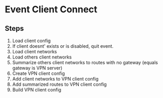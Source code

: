 # Event Client Connect

## Steps
1. Load client config
2. If client doesnt' exists or is disabled, quit event.
3. Load client networks
4. Load others client networks
6. Summarize others client networks to routes
   with no gateway (equals gateway is VPN server) 
7. Create VPN client config
8. Add client networks to VPN client config
9. Add summarized routes to VPN client config
10. Build VPN client config
